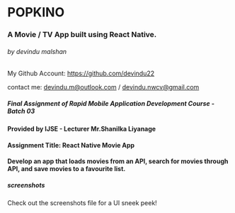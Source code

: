 # POPKINO
### A Movie / TV App built using React Native.
###### by devindu malshan

My Github Account: https://github.com/devindu22

contact me: devindu.m@outlook.com / devindu.nwcv@gmail.com

##### Final Assignment of Rapid Mobile Application Development Course - Batch 03
#### Provided by IJSE - Lecturer Mr.Shanilka Liyanage

#### Assignment Title: React Native Movie App

#### Develop an app that loads movies from an API, search for movies through API, and save movies to a favourite list.

##### screenshots

Check out the screenshots file for a UI sneek peek!